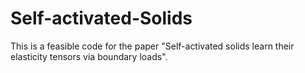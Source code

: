 # Self-activated-Solids

This is a feasible code for the paper "Self-activated solids learn their elasticity tensors via boundary loads". 
